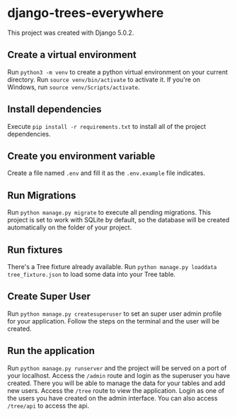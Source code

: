 # django-trees-everywhere
This project was created with Django 5.0.2.

## Create a virtual environment
Run ```python3 -m venv``` to create a python virtual environment on your current directory. Run ```source venv/bin/activate``` to activate it. If you're on Windows, run ```source venv/Scripts/activate```.

## Install dependencies
Execute ```pip install -r requirements.txt``` to install all of the project dependencies.

## Create you environment variable
Create a file named ```.env``` and fill it as the ```.env.example``` file indicates.

## Run Migrations
Run ```python manage.py migrate``` to execute all pending migrations. This project is set to work with SQLite by default, so the database will be created automatically on the folder of your project.

## Run fixtures
There's a Tree fixture already available. Run ```python manage.py loaddata tree_fixture.json``` to load some data into your Tree table.

## Create Super User
Run ```python manage.py createsuperuser``` to set an super user admin profile for your application. Follow the steps on the terminal and the user will be created.

## Run the application
Run ```python manage.py runserver``` and the project will be served on a port of your localhost. Access the ```/admin``` route and login as the superuser you have created. There you will be able to manage the data for your tables and add new users. Access the ```/tree``` route to view the application. Login as one of the users you have created on the admin interface. You can also access ```/tree/api``` to access the api.
